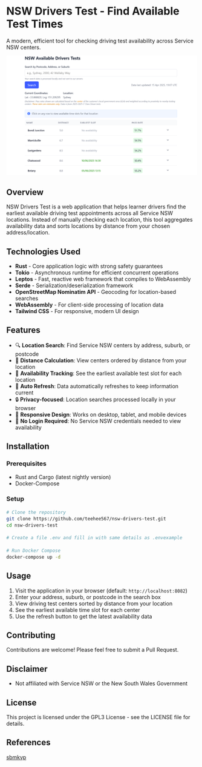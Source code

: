 # NSW Drivers Test - Find Available Test Times

A modern, efficient tool for checking driving test availability across Service NSW centers.

![Home Page](dev/images/homepage.png)

## Overview

NSW Drivers Test is a web application that helps learner drivers find the earliest available driving test appointments across all Service NSW locations. Instead of manually checking each location, this tool aggregates availability data and sorts locations by distance from your chosen address/location.

## Technologies Used

- **Rust** - Core application logic with strong safety guarantees
- **Tokio** - Asynchronous runtime for efficient concurrent operations
- **Leptos** - Fast, reactive web framework that compiles to WebAssembly
- **Serde** - Serialization/deserialization framework
- **OpenStreetMap Nominatim API** - Geocoding for location-based searches
- **WebAssembly** - For client-side processing of location data
- **Tailwind CSS** - For responsive, modern UI design

## Features

- 🔍 **Location Search**: Find Service NSW centers by address, suburb, or postcode
- 📍 **Distance Calculation**: View centers ordered by distance from your location
- 📅 **Availability Tracking**: See the earliest available test slot for each location
- 🔄 **Auto Refresh**: Data automatically refreshes to keep information current
- 🔒 **Privacy-focused**: Location searches processed locally in your browser
- 📱 **Responsive Design**: Works on desktop, tablet, and mobile devices
- 🚫 **No Login Required**: No Service NSW credentials needed to view availability

## Installation

### Prerequisites

- Rust and Cargo (latest nightly version)
- Docker-Compose 

### Setup

```bash
# Clone the repository
git clone https://github.com/teehee567/nsw-drivers-test.git
cd nsw-drivers-test

# Create a file .env and fill in with same details as .envexample

# Run Docker Compose
docker-compose up -d

```

## Usage

1. Visit the application in your browser (default: `http://localhost:8082`)
2. Enter your address, suburb, or postcode in the search box
3. View driving test centers sorted by distance from your location
4. See the earliest available time slot for each center
5. Use the refresh button to get the latest availability data

## Contributing

Contributions are welcome! Please feel free to submit a Pull Request.

## Disclaimer

- Not affiliated with Service NSW or the New South Wales Government

## License

This project is licensed under the GPL3 License - see the LICENSE file for details.

## References
[sbmkvp](https://github.com/sbmkvp/rta_booking_information)
